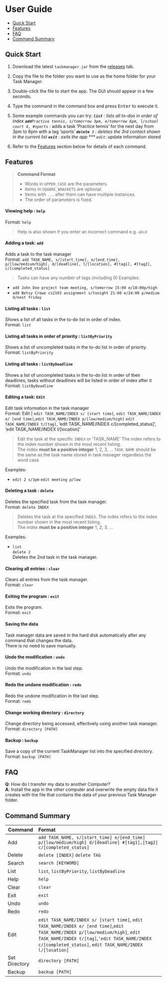 # User Guide

* [Quick Start](#quick-start)
* [Features](#features)
* [FAQ](#faq)
* [Command Summary](#command-summary)

## Quick Start

1. Download the latest `taskmanager.jar` from the [releases](../../../releases) tab.
2. Copy the file to the folder you want to use as the home folder for your Task Manager.
3. Double-click the file to start the app. The GUI should appear in a few seconds. 
4. Type the command in the command box and press <kbd>Enter</kbd> to execute it. <br>

5. Some example commands you can try:
   ***`list`** : lists all to-dos in order of index
   ***`add`**`Practice tennis, s/tomorrow 3pm, e/tomorrow 6pm, l/school court 4, #sports`** : adds a task ‘Practice tennis’ for the next day from 3pm to 6pm with a tag ‘sports’
   ***`delete`**` 3` : deletes the 3rd contact shown in the current list
   ***`exit`** : exits the app
   *** `edit`**:  update information stored

6. Refer to the [Features](#features) section below for details of each command.<br>


## Features

> **Command Format**
> * Words in `UPPER_CASE` are the parameters.
> * Items in `SQUARE_BRACKETS` are optional.
> * Items with `...` after them can have multiple instances.
> * The order of parameters is fixed.

#### Viewing help : `help`
Format: `help`

> Help is also shown if you enter an incorrect command e.g. `abcd`
 
 #### Adding a task: `add`
Adds a task to the task manager<br>
Format: `add TASK_NAME, s/[start_time], e/[end_time], p/[low/medium/high], d/[deadline], l/[location], #[tag1], #[tag2], c/[completed_status]` 
> Tasks can have any number of tags (including 0)
Examples: 
* `add John Doe project team meeting, s/tomorrow 15:00 e/18:00p/high `
* `add Betsy Crowe cs2103 assignment s/tonight 21:00 e/24:00 p/medium d/next friday`

#### Listing all tasks : `list`
Shows a list of all tasks in the to-do list in order of index.<br>
Format: `list`

#### Listing all tasks in order of priority : `listByPriority`
Shows a list of uncompleted tasks in the to-do list in order of priority.<br>
Format: `listByPriority`

#### Listing all tasks : `listByDeadline`
Shows a list of uncompleted tasks in the to-do list in order of their deadlines, tasks without deadlines will be listed in order of index after it<br>
Format: `listByDeadline`

#### Editing a task: `Edit`
Edit task information in the task manager<br>
Format: Edit | `edit TASK_NAME/INDEX s/ [start time]`, `edit TASK_NAME/INDEX e/ [end time]`,`edit TASK_NAME/INDEX p/[low/medium/high]` `edit TASK_NAME/INDEX t/[tag]`, ‘edit TASK_NAME/INDEX c/[completed_status]’, ‘edit TASK_NAME/INDEX l/[location]’

> Edit the task at the specific `INDEX` or ‘TASK_NAME’
     The index refers to the index number shown in the most recent listing.<br>
     The index **must be a positive integer** 1, 2, 3, …
     `TASK_NAME` should be the same as the task name stored in task manager regardless the word case

Examples: 
* `edit 2 s/3pm` 
`edit meeting p/low`

#### Deleting a task : `delete`
Deletes the specified task from the task manager.<br>
Format: `delete INDEX`

> Deletes the task at the specified `INDEX`. 
  The index refers to the index number shown in the most recent listing.<br>
  The index **must be a positive integer** 1, 2, 3, ...

Examples: 
* `list`<br>
  `delete 2`<br>
  Deletes the 2nd task in the task manager.

#### Clearing all entries : `clear`
Clears all entries from the task manager.<br>
Format: `clear`  

#### Exiting the program : `exit`
Exits the program.<br>
Format: `exit`  

#### Saving the data 
Task manager data are saved in the hard disk automatically after any command that changes the data.<br>
There is no need to save manually.

#### Undo the modification : `undo`
Undo the modification in the last step.<br>
Format: `undo`  

#### Redo the undone modification : `redo`
Redo the undone modification in the last step.<br>
Format: `redo`  

#### Change working directory : `directory`
Change directory being accessed, effectively using another task manager.<br>
Format: `directory [PATH]`  

#### Backup : `backup`
Save a copy of the current TaskManager list into the specified directory.<br>
Format: `backup [PATH]`  

## FAQ

**Q**: How do I transfer my data to another Computer?<br>
**A**: Install the app in the other computer and overwrite the empty data file it creates with 
       the file that contains the data of your previous Task Manager folder.
       
## Command Summary
Command | Format  
-------- | :-------- 
Add | `add TASK_NAME, s/[start_time] e/[end_time] p/[low/medium/high] d/[deadline] #[tag1],[tag2] c/[completed_status]`
Delete | `delete [INDEX]` `delete TAG`
Search | `search [KEYWORD]`
List | `list`, `listByPriority`, `listByDeadline` 
Help | `help`
Clear | `clear`
Exit | `exit`
Undo | `undo`
Redo | `redo`
Edit | `edit TASK_NAME/INDEX s/ [start time]`, `edit TASK_NAME/INDEX e/ [end time]`,`edit TASK_NAME/INDEX p/[low/medium/high]`, `edit TASK_NAME/INDEX t/[tag]`,`‘edit TASK_NAME/INDEX c/[completed_status]`,  `edit TASK_NAME/INDEX l/[location]`
Set Directory | `directory [PATH] `
Backup | `backup [PATH] `
